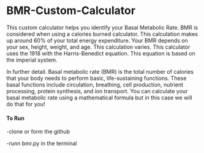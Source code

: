 # BMR-Custom-Calculator
This custom calculator helps you identify your Basal Metabolic Rate. 
BMR is considered when using a calories burned calculator. 
This calculation makes up around 60% of your total energy expenditure. 
Your BMR depends on your sex, height, weight, and age. This calculation varies.
This calculator uses the 1918 with the Harris-Benedict equation. This equation is based on the imperial system.

In further detail. Basal metabolic rate (BMR) is the total number of calories that your body needs to perform basic, life-sustaining functions.
These basal functions include circulation, breathing, cell production, nutrient processing, protein synthesis, and ion transport.
You can calculate your basal metabolic rate using a mathematical formula but in this case we will do that for you!


#### To Run

-clone or form the github

-runn bmr.py in the terminal
